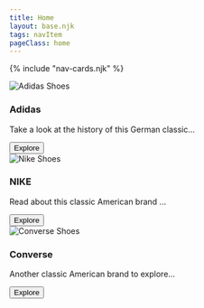 ```yaml
---
title: Home
layout: base.njk
tags: navItem
pageClass: home
---
```

{% include "nav-cards.njk" %}
</section>
<section class="grid">
  <article class="card">
      <div class="card__img"><img src="https://images.unsplash.com/photo-1558191053-c03db2757e3d?crop=entropy&cs=tinysrgb&fm=jpg&ixlib=rb-1.2.1&q=80&raw_url=true&ixid=MnwxMjA3fDB8MHxwaG90by1wYWdlfHx8fGVufDB8fHx8&auto=format&fit=crop&w=1740" alt="Adidas Shoes"></div>
      <div class="card__content">
        <h1 class="card__header">Adidas</h1>
        <p class="card__text">Take a look at the history of this German classic...</p>
        <button class="card__btn">Explore <span></span></button>
      </div>
    </article>
 <article class="card">
      <div class="card__img"><img src="https://images.unsplash.com/photo-1552346154-21d32810aba3?crop=entropy&cs=tinysrgb&fm=jpg&ixlib=rb-1.2.1&q=80&raw_url=true&ixid=MnwxMjA3fDB8MHxwaG90by1wYWdlfHx8fGVufDB8fHx8&auto=format&fit=crop&w=1740" alt="Nike Shoes"></div>
      <div class="card__content">
        <h1 class="card__header">NIKE</h1>
        <p class="card__text"> Read about this classic American brand ... </p>
        <button class="card__btn">Explore <span></span></button>
      </div>
    </article>
  
  <article class="card">
    <div class="card__img"><img src="https://images.unsplash.com/photo-1527128296579-fce16948f060?crop=entropy&cs=tinysrgb&fm=jpg&ixlib=rb-1.2.1&q=80&raw_url=true&ixid=MnwxMjA3fDB8MHxwaG90by1wYWdlfHx8fGVufDB8fHx8&auto=format&fit=crop&w=1740" alt="Converse Shoes"></div>
      <div class="card__content">
        <h1 class="card__header">Converse</h1>
        <p class="card__text">Another classic American brand to explore... </p>
        <button class="card__btn">Explore <span></span></button>
      </div>
    </article>
 </section>


